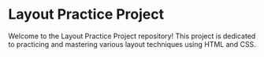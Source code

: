 # Layout Practice Project

Welcome to the Layout Practice Project repository! This project is dedicated to practicing and mastering various layout techniques using HTML and CSS.



